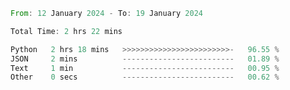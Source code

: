 <!--START_SECTION:waka-->

```rust
From: 12 January 2024 - To: 19 January 2024

Total Time: 2 hrs 22 mins

Python   2 hrs 18 mins   >>>>>>>>>>>>>>>>>>>>>>>>-   96.55 %
JSON     2 mins          -------------------------   01.89 %
Text     1 min           -------------------------   00.95 %
Other    0 secs          -------------------------   00.62 %
```

<!--END_SECTION:waka-->
